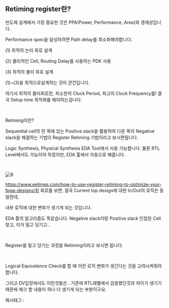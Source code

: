 ## Retiming register란?

반도체 설계에서 가장 중요한 것은 PPA(Power, Performance, Area)와 경제성입니다.

Performance spec을 달성하려면 Path delay를 최소화해야합니다.

(1) 최적의 논리 회로 설계

(2) 물리적인 Cell, Routing Delay를 사용하는 PDK 사용

(3) 최적의 물리 회로 설계

(1)~(3)을 최적으로설계하는 것이 관건입니다.

여기서 최적의 물리회로란, 최소한의 Clock Period, 최고의 Clock Frequency를! 결국 Setup time 최적화를 해야하는겁니다.

​

Retiming이란?

Sequential cell의 한 쪽에 있는 Positive slack을 활용하여 다른 쪽의 Negative slack을 해결하는 기법이 Register Retiming 기법이라고 보시면됩니다.

Logic Synthesis, Physical Synthesis EDA Tool에서 사용 가능합니다. 물론 RTL Level에서도 가능이야 하겠지만, EDA 툴에서 자동으로 해줍니다.

​

![8](/asset/img/223513975129/8.png)

https://www.eetimes.com/how-to-use-register-retiming-to-optimize-your-fpga-designs/위 회로를 보면, 결국 Current top design에 대한 In/Out의 로직은 동일한데,

내부 로직에 대한 변화가 생기게 되는 것입니다.

EDA 툴의 알고리즘도 똑같습니다. Negative slack이랑 Positive slack 인접된 Cell 찾고, 이거 밀고 당기고..

​

Register를 밀고 당기는 과정을 Retiming이라고 보시면 됩니다.

​

Logical Equivalence Check를 할 때 이런 로직 변화가 생긴다는 것을 고려시켜줘야합니다.

그리고 DV입장에서도 이런것들은.. 기존에 RTL레벨에서 검증했던것과 차이가 생기기 때문에 체크 할 내용이 하나 더 생기게 되는 부분이구요.

 해시태그 : 